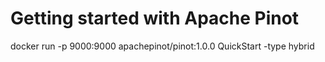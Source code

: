 # Getting started with Apache Pinot

docker run -p 9000:9000 apachepinot/pinot:1.0.0 QuickStart -type hybrid